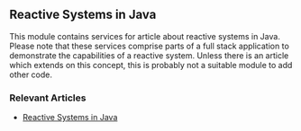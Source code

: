 ## Reactive Systems in Java

This module contains services for article about reactive systems in Java. Please note that these services comprise parts of a full stack application to demonstrate the capabilities of a reactive system. Unless there is an article which extends on this concept, this is probably not a suitable module to add other code.

### Relevant Articles

- [Reactive Systems in Java](https://www.baeldung.com/java-reactive-systems)
